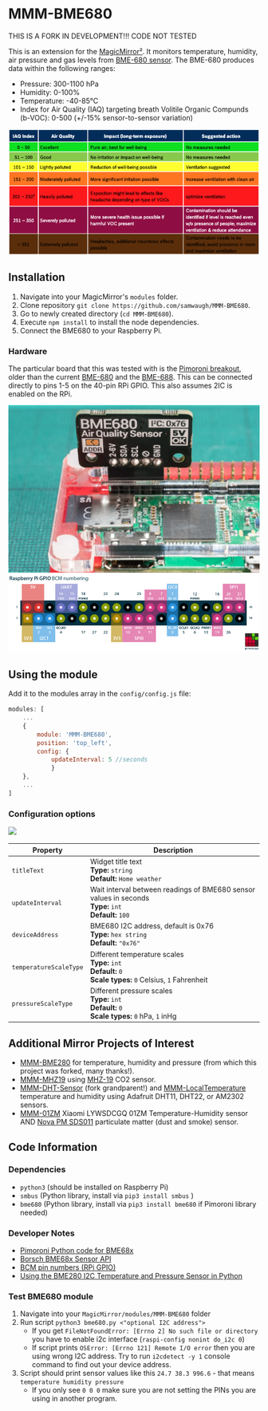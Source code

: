 # MMM-BME680

THIS IS A FORK IN DEVELOPMENT!!! CODE NOT TESTED

This is an extension for the [MagicMirror²](https://github.com/MichMich/MagicMirror). It monitors temperature, humidity, air pressure and gas levels from [BME-680 sensor](https://www.bosch-sensortec.com/products/environmental-sensors/gas-sensors/bme680/). The BME-680 produces data within the following ranges:

- Pressure: 300-1100 hPa
- Humidity: 0-100%
- Temperature: -40-85°C 
- Index for Air Quality (IAQ) targeting breath Volitile Organic Compunds (b-VOC): 0-500 (+/-15% sensor-to-sensor variation)

<img src=".github/IAQ.png">

## Installation
1. Navigate into your MagicMirror's `modules` folder.
2. Clone repository `git clone https://github.com/samwaugh/MMM-BME680`.
3. Go to newly created directory (`cd MMM-BME680`).
4. Execute `npm install` to install the node dependencies.
5. Connect the BME680 to your Raspberry Pi.

### Hardware
The particular board that this was tested with is the [Pimoroni breakout](https://learn.pimoroni.com/article/getting-started-with-bme680-breakout), older  than the current [BME-680](https://shop.pimoroni.com/products/bme680-breakout?variant=12491552129107) and the [BME-688](https://shop.pimoroni.com/products/bme688-breakout?variant=39336951709779). This can be connected directly to pins 1-5 on the 40-pin RPi GPIO. This also assumes 2IC is enabled on the RPi.

<img src=".github/bme680-5.webp">
<img src=".github/RXD PWM0.png">

## Using the module

Add it to the modules array in the `config/config.js` file:

````javascript
modules: [
	...
	{
		module: 'MMM-BME680',
		position: 'top_left',
		config: {
			updateInterval: 5 //seconds
			}
	},
	...
]
````

### Configuration options

<img src=".github/example.png">

<table width="100%">
	<thead>
		<tr>
			<th>Property</th>
			<th width="100%">Description</th>
		</tr>
	<thead>
	<tbody>
		<tr>
			<td><code>titleText</code></td>
			<td>Widget title text
				<br><b>Type:</b> <code>string</code>
				<br><b>Default:</b> <code>Home weather</code>
			</td>
		</tr>
		<tr>
			<td><code>updateInterval</code></td>
			<td>Wait interval between readings of BME680 sensor values in seconds
				<br><b>Type:</b> <code>int</code>
				<br><b>Default:</b> <code>100</code>
			</td>
		</tr>
		<tr>
			<td><code>deviceAddress</code></td>
			<td>BME680 I2C address, default is 0x76
				<br><b>Type:</b> <code>hex string</code>
				<br><b>Default:</b> <code>"0x76"</code>
			</td>
		</tr>
		<tr>
			<td><code>temperatureScaleType</code></td>
			<td>Different temperature scales
				<br><b>Type:</b> <code>int</code>
				<br><b>Default:</b> <code>0</code>
				<br><b>Scale types:</b> <code>0</code> Celsius, <code>1</code> Fahrenheit
			</td>
		</tr>
		<tr>
			<td><code>pressureScaleType</code></td>
			<td>Different pressure scales
				<br><b>Type:</b> <code>int</code>
				<br><b>Default:</b> <code>0</code>
				<br><b>Scale types:</b> <code>0</code> hPa, <code>1</code> inHg
			</td>
		</tr>
	</tbody>
</table>

## Additional Mirror Projects of Interest

- [MMM-BME280](https://github.com/awitwicki/MMM-BME280) for temperature, humidity and pressure (from which this project was forked, many thanks!).
- [MMM-MHZ19](https://github.com/awitwicki/MMM-MHZ19) using [MHZ-19](https://revspace.nl/MHZ19) CO2 sensor.
- [MMM-DHT-Sensor](https://github.com/bernardpletikosa/MMM-DHT-Sensor) (fork grandparent!) and [MMM-LocalTemperature](https://github.com/glitch452/MMM-LocalTemperature) temperature and humidity using Adafruit DHT11, DHT22, or AM2302 sensors.
- [MMM-01ZM](https://github.com/rubinho101/MMM-01ZM) Xiaomi LYWSDCGQ 01ZM Temperature-Humidity sensor AND [Nova PM SDS011](https://microcontrollerslab.com/nova-pm-sds011-dust-sensor-pinout-working-interfacing-datasheet/) particulate matter (dust and smoke) sensor.

## Code Information
### Dependencies
- `python3` (should be installed on Raspberry Pi)
- `smbus` (Python library, install via `pip3 install smbus` )
- `bme680` (Python library, install via `pip3 install bme680` if Pimoroni library needed)

### Developer Notes
- [Pimoroni Python code for BME68x](https://github.com/pimoroni/bme680-python)
- [Borsch BME68x Sensor API](https://github.com/BoschSensortec/BME68x-Sensor-API)
- [BCM pin numbers (RPi GPIO)](http://www.raspberrypi-spy.co.uk/2012/06/simple-guide-to-the-rpi-gpio-header-and-pins)
- [Using the BME280 I2C Temperature and Pressure Sensor in Python](https://www.raspberrypi-spy.co.uk/2016/07/using-bme280-i2c-temperature-pressure-sensor-in-python/)

### Test BME680 module
1. Navigate into your `MagicMirror/modules/MMM-BME680` folder
2. Run script `python3 bme680.py <"optional I2C address">`
   - If you get `FileNotFoundError: [Errno 2] No such file or directory` you have to enable i2c interface (`raspi-config nonint do_i2c 0`)
   - If script prints `OSError: [Errno 121] Remote I/O error` then you are using wrong I2C address. Try to run `i2cdetect -y 1` console command to find out your device address.
3. Script should print sensor values like this `24.7 38.3 996.6` - that means `temperature humidity pressure`
   - If you only see `0 0 0` make sure you are not setting the PINs you are using in another program. 
